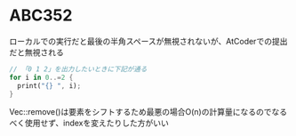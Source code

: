 # ABC352

ローカルでの実行だと最後の半角スペースが無視されないが、AtCoderでの提出だと無視される

``` Rust
// 「0 1 2」を出力したいときに下記が通る
for i in 0..=2 {
  print("{} ", i);
}
```

Vec::remove()は要素をシフトするため最悪の場合O(n)の計算量になるのでなるべく使用せず、indexを変えたりした方がいい
